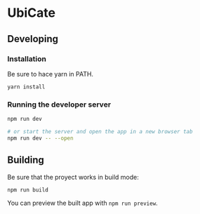 # UbiCate

## Developing

### Installation

Be sure to hace yarn in PATH.

```yarn
yarn install
```

### Running the developer server

```bash
npm run dev

# or start the server and open the app in a new browser tab
npm run dev -- --open
```

## Building

Be sure that the proyect works in build mode:

```bash
npm run build
```

You can preview the built app with `npm run preview`.
